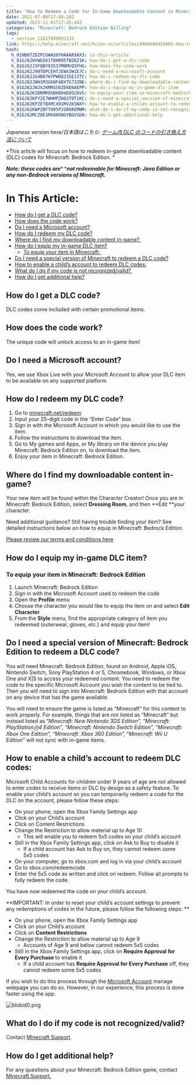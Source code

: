```yaml
---
title: "How to Redeem a Code for In-Game Downloadable Content in Minecraft: Bedrock Edition"
date: 2021-07-08T17:09:20Z
updated: 2023-11-01T17:45:44Z
categories: "Minecraft: Bedrock Edition Billing"
tags:
  - section_12617899093133
link: https://help.minecraft.net/hc/en-us/articles/4404604459405-How-to-Redeem-a-Code-for-In-Game-Downloadable-Content-in-Minecraft-Bedrock-Edition
hash:
  h_01HB6T2DZPCGWAS6YHAAARXAX3: in-this-article
  h_01GJ62HYWG561T8HR95TWZ6Z1K: how-do-i-get-a-dlc-code
  h_01GJ62J3FQBY9Z537MBMVQSFHG: how-does-the-code-work
  h_01GJ62J90TDPCEHTJEWX3W1E7C: do-i-need-a-microsoft-account
  h_01GJ62JG4B67H7PWDQ335EJ3TC: how-do-i-redeem-my-dlc-code
  h_01GJ62JNH1M3GEWFADXTG732NE: where-do-i-find-my-downloadable-content-in-game
  h_01GJ62JWJX2KMRGS6ZEKENAEPP: how-do-i-equip-my-in-game-dlc-item
  h_01GJ62K3DRMR05BHB94E0SC6VS: to-equip-your-item-in-minecraft-bedrock-edition
  h_01GJ62KFY2E7WHMPZH02T0T1KC: do-i-need-a-special-version-of-minecraft-bedrock-edition-to-redeem-a-dlc-code
  h_01GJ62KPZETBXMCX91MV2KSNXY: how-to-enable-a-childs-account-to-redeem-dlc-codes
  h_01GJ62KWPZBFTH95PJGR6REMNM: what-do-i-do-if-my-code-is-not-recognizedvalid
  h_01GJ62MCZ0E1MXAHGNGYBGVSD0: how-do-i-get-additional-help
---
```


*Japanese version here/日本語はこちら: [ゲーム内 DLC のコードの引き換え方法について](https://help.minecraft.net/hc/en-us/articles/4411178613005)*

*This article will focus on how to redeem in-game downloadable content (DLC) codes for Minecraft: Bedrock Edition. *

***Note: these codes are**** ****not redeemable for Minecraft: Java Edition or any non-Bedrock versions of Minecraft.*** 

# In This Article:

- [How do I get a DLC code?](#how-do-i-get-a-dlc-code)
- [How does the code work?](#how-does-the-code-work)
- [Do I need a Microsoft account?](#do-i-need-a-microsoft-account)
- [How do I redeem my DLC code?](#how-do-i-redeem-my-dlc-code)
- [Where do I find my downloadable content in-game? ](#where-do-i-find-my-downloadable-content-in-game)
- [How do I equip my in-game DLC item?](#how-do-i-equip-my-in-game-dlc-item)
  - [To equip your item in Minecraft: ](#to-equip-your-item-in-minecraft-bedrock-edition)
- [Do I need a special version of Minecraft to redeem a DLC code?](#do-i-need-a-special-version-of-minecraft-bedrock-edition-to-redeem-a-dlc-code)
- [How to enable a child’s account to redeem DLC codes:](#how-to-enable-a-childs-account-to-redeem-dlc-codes)
- [What do I do if my code is not recognized/valid? ](#what-do-i-do-if-my-code-is-not-recognizedvalid)
- [How do I get additional help?](#how-do-i-get-additional-help)

## How do I get a DLC code?

DLC codes come included with certain promotional items.

## How does the code work?

The unique code will unlock access to an in-game item! 

## Do I need a Microsoft account?

Yes, we use Xbox Live with your Microsoft Account to allow your DLC item to be available on any supported platform. 

## How do I redeem my DLC code?

1.  Go to [minecraft.net/redeem](https://minecraft.net/redeem) 
2.  Input your 25-digit code in the “Enter Code” box.
3.  Sign in with the Microsoft Account in which you would like to use the item.
4.  Follow the instructions to download the item.
5.  Go to My games and Apps, or My library on the device you play Minecraft: Bedrock Edition on, to download the item. 
6.  Enjoy your item in Minecraft: Bedrock Edition.

## Where do I find my downloadable content in-game? 

Your new item will be found within the Character Creator! Once you are in Minecraft: Bedrock Edition, select **Dressing Room**, and then **Edit **your character. 

Need additional guidance? Still having trouble finding your item? See detailed instructions below on how to equip in Minecraft: Bedrock Edition. 

[Please review our terms and conditions here](https://account.mojang.com/terms)   

## How do I equip my in-game DLC item?

### To equip your item in Minecraft: Bedrock Edition 

1.  Launch Minecraft: Bedrock Edition
2.  Sign in with the Microsoft Account used to redeem the code 
3.  Open the **Profile** menu 
4.  Choose the character you would like to equip the item on and select **Edit Character**
5.  From the **Style** menu, find the appropriate category of item you redeemed (outerwear, gloves, etc.) and equip your item! 

## Do I need a special version of Minecraft: Bedrock Edition to redeem a DLC code?

You will need Minecraft: Bedrock Edition, found on Android, Apple iOS, Nintendo Switch, Sony PlayStation 4 or 5, Chromebook, Windows, or Xbox One and X\|S to access your redeemed content. You need to redeem the code to the specific Microsoft Account you wish the content to be tied to. Then you will need to sign into Minecraft: Bedrock Edition with that account on any device that has the game available.

You will need to ensure the game is listed as “Minecraft” for this content to work properly. For example, things that are not listed as “Minecraft” but instead listed as *“Minecraft: New Nintendo 3DS Edition”, “Minecraft: PlayStation🄬4 Edition”, “Minecraft: Nintendo Switch Edition”, “Minecraft: Xbox One Edition”, “Minecraft: Xbox 360 Edition”, “Minecraft: Wii U Edition”* will not sync with in-game items.  

## How to enable a child’s account to redeem DLC codes:

Microsoft Child Accounts for children under 9 years of age are not allowed to enter codes to receive items or DLC by design as a safety feature. To enable your child’s account so you can temporarily redeem a code for the DLC on the account, please follow these steps: 

- On your phone, open the Xbox Family Settings app 
- Click on your Child’s account 
- Click on Content Restrictions 
- Change the Restriction to allow material up to Age 10 
  - This will enable you to redeem 5x5 codes on your child’s account 
- Still in the Xbox Family Settings app, click on Ask to Buy to disable it 
  - If a child account has Ask to Buy on, they cannot redeem some 5x5 codes 
- On your computer, go to xbox.com and log in via your child’s account 
- Go to xbox.com/redeemcode 
- Enter the 5x5 code as written and click on redeem. Follow all prompts to fully redeem the code. 

You have now redeemed the code on your child’s account. 

**IMPORTANT: In order to reset your child’s account settings to prevent any redemptions of codes in the future, please follow the following steps: **

- On your phone, open the Xbox Family Settings app 
- Click on your Child’s account 
- Click on **Content Restrictions** 
- Change the Restriction to allow material up to Age 9 
  - Accounts of Age 9 and below cannot redeem 5x5 codes 
- Still in the Xbox Family Settings app, click on **Require Approval for Every Purchase** to enable it 
  - If a child account has **Require Approval for Every Purchase** off, they cannot redeem some 5x5 codes 

If you wish to do this process through the [Microsoft Account](https://support.xbox.com/en-US/help/family-online-safety/online-safety/manage-online-safety-and-privacy-settings-xbox-one) manage webpage you can do so. However, in our experience, this process is done faster using the app.

![blobid0.png](https://minecrafthelp.zendesk.com/hc/article_attachments/4404610102285)

## What do I do if my code is not recognized/valid? 

Contact [Minecraft ](https://aka.ms/Minecraft-Support)[Support](https://aka.ms/Minecraft-Support).

## How do I get additional help?

For any questions about your Minecraft: Bedrock Edition game, contact [Minecraft Support.](https://aka.ms/Minecraft-Support)
